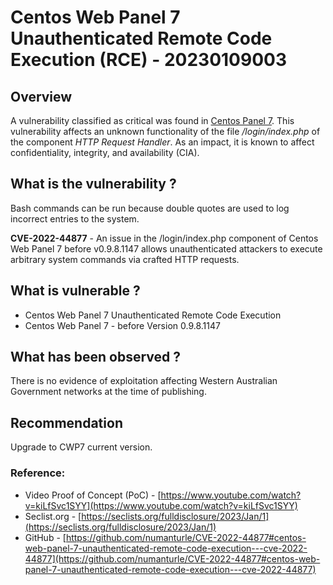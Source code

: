 # Centos Web Panel 7 Unauthenticated Remote Code Execution (RCE) - 20230109003

## Overview
A vulnerability classified as critical was found in [Centos Panel 7](https://vuldb.com/?product.centos:panel_7). This vulnerability affects an unknown functionality of the file */login/index.php* of the component *HTTP Request Handler*. As an impact, it is known to affect confidentiality, integrity, and availability (CIA).

## What is the vulnerability ?

Bash commands can be run because double quotes are used to log incorrect entries to the system.

**CVE-2022-44877** - An issue in the /login/index.php component of Centos Web Panel 7 before v0.9.8.1147 allows unauthenticated attackers to execute arbitrary system commands via crafted HTTP requests.

## What is vulnerable ? 
- Centos Web Panel 7 Unauthenticated Remote Code Execution
- Centos Web Panel 7 - before Version 0.9.8.1147


## What has been observed ?
There is no evidence of exploitation affecting Western Australian Government networks at the time of publishing.

## Recommendation
Upgrade to CWP7 current version.

### Reference:
* Video Proof of Concept (PoC) - [https://www.youtube.com/watch?v=kiLfSvc1SYY](https://www.youtube.com/watch?v=kiLfSvc1SYY)
* Seclist.org - [https://seclists.org/fulldisclosure/2023/Jan/1](https://seclists.org/fulldisclosure/2023/Jan/1)
* GitHub - [https://github.com/numanturle/CVE-2022-44877#centos-web-panel-7-unauthenticated-remote-code-execution---cve-2022-44877](https://github.com/numanturle/CVE-2022-44877#centos-web-panel-7-unauthenticated-remote-code-execution---cve-2022-44877)